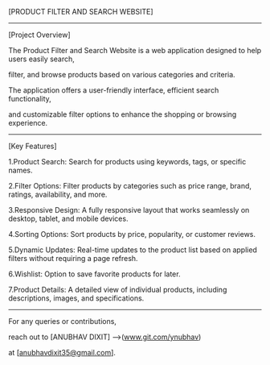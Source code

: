 [PRODUCT FILTER AND SEARCH WEBSITE]
____________________________________________________________________________

[Project Overview]

The Product Filter and Search Website is a web application designed to help users easily search,

filter, and browse products based on various categories and criteria.

The application offers a user-friendly interface, efficient search functionality,

and customizable filter options to enhance the shopping or browsing experience.

_____________________________________________________________________________
[Key Features]

1.Product Search: Search for products using keywords, tags, or specific names.

2.Filter Options: Filter products by categories such as price range, brand, ratings, availability, and more.

3.Responsive Design: A fully responsive layout that works seamlessly on desktop, tablet, and mobile devices.

4.Sorting Options: Sort products by price, popularity, or customer reviews.

5.Dynamic Updates: Real-time updates to the product list based on applied filters without requiring a page refresh.

6.Wishlist: Option to save favorite products for later.

7.Product Details: A detailed view of individual products, including descriptions, images, and specifications.

________________________________________________________________________________

For any queries or contributions,

reach out to [ANUBHAV DIXIT] -->(www.git.com/ynubhav)

at [anubhavdixit35@gmail.com].
